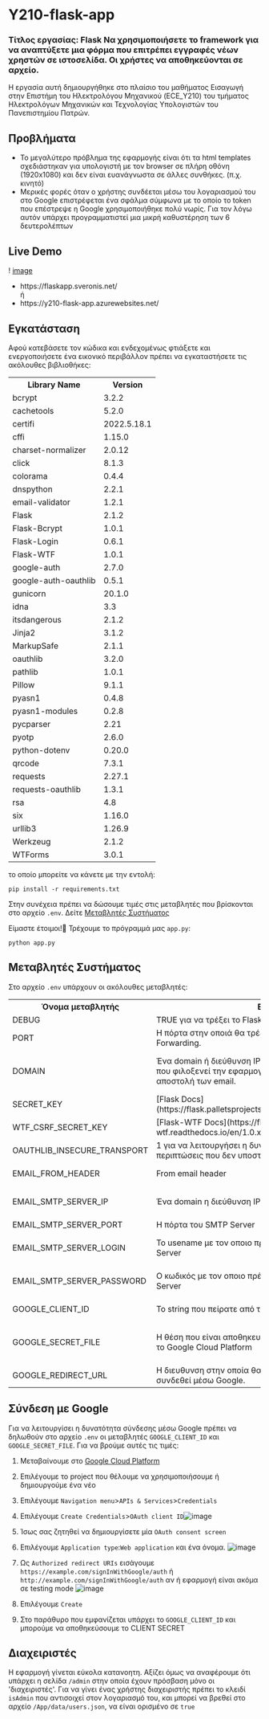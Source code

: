 # Y210-flask-app

### Τίτλος εργασίας: Flask Να χρησιμοποιήσετε το framework για να αναπτύξετε μια φόρμα που επιτρέπει εγγραφές νέων χρηστών σε ιστοσελίδα. Οι χρήστες να αποθηκεύονται σε αρχείο.

Η εργασία αυτή δημιουργήθηκε στο πλαίσιο του μαθήματος Εισαγωγή στην Επιστήμη του Ηλεκτρολόγου Μηχανικού (ECE_Y210) του τμήματος Ηλεκτρολόγων Μηχανικών και Τεχνολογίας Υπολογιστών του Πανεπιστημίου Πατρών.

## Προβλήματα
<ul>
  <li>Το μεγαλύτερο πρόβλημα της εφαρμογής είναι ότι τα html templates σχεδιάστηκαν για υπολογιστή με τον browser σε πλήρη οθόνη (1920x1080) και δεν είναι ευανάγνωστα σε άλλες συνθήκες. (π.χ. κινητό)</li>
  <li>Μερικές φορές όταν ο χρήστης συνδέεται μέσω του λογαριασμού του στο Google επιστρέφεται ένα σφάλμα σύμφωνα με το οποίο το token που επέστρεψε η Google χρησιμοποιήθηκε πολύ νωρίς. Για τον λόγω αυτόν υπάρχει προγραμματιστεί μια μικρή καθυστέρηση των 6 δευτερολέπτων</li>
</ul>

## Live Demo

! [image](https://user-images.githubusercontent.com/62189294/173043044-8cf46749-573f-441a-b2fd-e04698dfcb4a.png)

<ul>
  <li>https://flaskapp.sveronis.net/</li> ή
  <li>https://y210-flask-app.azurewebsites.net/</li>
</ul>

## Εγκατάσταση
Αφού κατεβάσετε τον κώδικα και ενδεχομένως φτιάξετε και ενεργοποιήσετε ένα εικονικό περιβάλλον πρέπει να εγκαταστήσετε τις ακόλουθες βιβλιοθήκες:

<table>
  <tr>
    <th>Library Name</th>
    <th>Version</th>
  </tr>
  <tr>
    <td>bcrypt</td>
    <td>3.2.2</td>
  </tr>
  <tr>
    <td>cachetools</td>
    <td>5.2.0</td>
  </tr>
  <tr>
    <td>certifi</td>
    <td>2022.5.18.1</td>
  </tr>
  <tr>
    <td>cffi</td>
    <td>1.15.0</td>
  </tr>
  <tr>
    <td>charset-normalizer</td>
    <td>2.0.12</td>
  </tr>
  <tr>
    <td>click</td>
    <td>8.1.3</td>
  </tr>
  <tr>
    <td>colorama</td>
    <td>0.4.4</td>
  </tr>
  <tr>
    <td>dnspython</td>
    <td>2.2.1</td>
  </tr>
  <tr>
    <td>email-validator</td>
    <td>1.2.1</td>
  </tr>
  <tr>
    <td>Flask</td>
    <td>2.1.2</td>
  </tr>
  <tr>
    <td>Flask-Bcrypt</td>
    <td>1.0.1</td>
  </tr>
  <tr>
    <td>Flask-Login</td>
    <td>0.6.1</td>
  </tr>
  <tr>
    <td>Flask-WTF</td>
    <td>1.0.1</td>
  </tr>
  <tr>
    <td>google-auth</td>
    <td>2.7.0</td>
  </tr>
  <tr>
    <td>google-auth-oauthlib</td>
    <td>0.5.1</td>
  </tr>
  <tr>
    <td>gunicorn</td>
    <td>20.1.0</td>
  </tr>
  <tr>
    <td>idna</td>
    <td>3.3</td>
  </tr>
  <tr>
    <td>itsdangerous</td>
    <td>2.1.2</td>
  </tr>
  <tr>
    <td>Jinja2</td>
    <td>3.1.2</td>
  </tr>
  <tr>
    <td>MarkupSafe</td>
    <td>2.1.1</td>
  </tr>
  <tr>
    <td>oauthlib</td>
    <td>3.2.0</td>
  </tr>
  <tr>
    <td>pathlib</td>
    <td>1.0.1</td>
  </tr>
  <tr>
    <td>Pillow</td>
    <td>9.1.1</td>
  </tr>
  <tr>
    <td>pyasn1</td>
    <td>0.4.8</td>
  </tr>
  <tr>
    <td>pyasn1-modules</td>
    <td>0.2.8</td>
  </tr>
  <tr>
    <td>pycparser</td>
    <td>2.21</td>
  </tr>
  <tr>
    <td>pyotp</td>
    <td>2.6.0</td>
  </tr>
  <tr>
    <td>python-dotenv</td>
    <td>0.20.0</td>
  </tr>
  <tr>
    <td>qrcode</td>
    <td>7.3.1</td>
  </tr>
  <tr>
    <td>requests</td>
    <td>2.27.1</td>
  </tr>
  <tr>
    <td>requests-oauthlib</td>
    <td>1.3.1</td>
  </tr>
  <tr>
    <td>rsa</td>
    <td>4.8</td>
  </tr>
  <tr>
    <td>six</td>
    <td>1.16.0</td>
  </tr>
  <tr>
    <td>urllib3</td>
    <td>1.26.9</td>
  </tr>
  <tr>
    <td>Werkzeug</td>
    <td>2.1.2</td>
  </tr>
  <tr>
    <td>WTForms</td>
    <td>3.0.1</td>
  </tr>
</table>

το οποίο μπορείτε να κάνετε με την εντολή:
```
pip install -r requirements.txt
```

Στην συνέχεια πρέπει να δώσουμε τιμές στις μεταβλητές που βρίσκονται στο αρχείο `.env`. Δείτε [Μεταβλητές Συστήματος](#)

Είμαστε έτοιμοι!:tada: Τρέχουμε το πρόγραμμά μας `app.py`:
```
python app.py
```

## Μεταβλητές Συστήματος
Στο αρχείο `.env` υπάρχουν οι ακόλουθες μεταβλητές:

<table>
  <tr>
    <th>Όνομα μεταβλητής</th>
    <th>Επεξήγηση</th>
    <th>Αποδεκτές Τιμές</th>
  </tr>
  <tr>
    <td>DEBUG</td>
    <td>TRUE για να τρέξει το Flask σε debug mode. Διαφορετικά False</td>
    <td>TRUE | FALSE</td>
  </tr>
  <tr>
    <td>PORT</td>
    <td>Η πόρτα στην οποιά θα τρέξει η εφαρμογή. Απαιτήται Port Forwarding.</td>
    <td>1 - 65535</td>
  </tr>
  <tr>
    <td>DOMAIN</td>
    <td>Ένα domain ή διεύθυνση IP που να δείχνει στον υπολογιστεί που φιλοξενεί την εφαρμογή. Χρησιμοποιείται κατα την αποστολή των email.</td>
    <td>Ένα domain ή διεύθυνση IP που να δείχνει στον υπολογιστεί που φιλοξενεί την εφαρμογή</td>
  </tr>
  <tr>
    <td>SECRET_KEY</td>
    <td>[Flask Docs](https://flask.palletsprojects.com/en/2.1.x/config/#SECRET_KEY)</td>
    <td>Ένα οποιοδήποτε string</td>
  </tr>
  <tr>
    <td>WTF_CSRF_SECRET_KEY</td>
    <td>[Flask-WTF Docs](https://flask-wtf.readthedocs.io/en/1.0.x/config/)</td>
    <td>Ένα οποιοδήποτε string</td>
  </tr>
  <tr>
    <td>OAUTHLIB_INSECURE_TRANSPORT</td>
    <td>1 για να λειτουργήσει η δυνατότητα σύνδεσης μέσω Google σε περιπτώσεις που δεν υποστηρίζεται https. Διαφορετικά 0</td>
    <td>0 | 1</td>
  </tr>
  <tr>
    <td>EMAIL_FROM_HEADER</td>
    <td>From email header</td>
    <td>Name &lt;soneone@example.com&gt;</td>
  </tr>
  <tr>
    <td>EMAIL_SMTP_SERVER_IP</td>
    <td>Ένα domain η διεύθυνση IP που να δείχνει στον SMTP Server</td>
    <td>Ένα domain η διεύθυνση IP που να δείχνει στον SMTP Server</td>
  </tr>
  <tr>
    <td>EMAIL_SMTP_SERVER_PORT</td>
    <td>Η πόρτα του SMTP Server</td>
    <td>25 | 465 | 587 | 2525</td>
  </tr>
  <tr>
    <td>EMAIL_SMTP_SERVER_LOGIN</td>
    <td>Το usename με τον οποιο πρέπει να γίνει η σύνδεση στον SMTP Server</td>
    <td>Το usename με τον οποιο πρέπει να γίνει η σύνδεση στον SMTP Server</td>
  </tr>
  <tr>
    <td>EMAIL_SMTP_SERVER_PASSWORD</td>
    <td>Ο κωδικός με τον οποιο πρέπει να γίνει η σύνδεση στον SMTP Server</td>
    <td>Ο κωδικός με τον οποιο πρέπει να γίνει η σύνδεση στον SMTP Server</td>
  </tr>
  <tr>
    <td>GOOGLE_CLIENT_ID</td>
    <td>Το string που πείρατε από το Google Cloud Platform</td>
    <td>Το string που πείρατε από το Google Cloud Platform</td>
  </tr>
  <tr>
    <td>GOOGLE_SECRET_FILE</td>
    <td>Η θέση που είναι αποθηκευμένο το αρχείο που κατεβάσατε από το Google Cloud Platform</td>
    <td>Η θέση που είναι αποθηκευμένο το αρχείο που κατεβάσατε από το Google Cloud Platform</td>
  </tr>
  <tr>
    <td>GOOGLE_REDIRECT_URL</td>
    <td>Η διευθυνση στην οποία θα επιστρέφει ο χρήστης αφού συνδεθεί μέσω Google.</td>
    <td>/signInWithGoogle/auth</td>
  </tr>
</table>

## Σύνδεση με Google
Για να λειτουργίσει η δυνατότητα σύνδεσης μέσω Google πρέπει να δηλωθούν στο αρχείο `.env` οι μεταβλητές `GOOGLE_CLIENT_ID` και `GOOGLE_SECRET_FILE`. Για να βρούμε αυτές τις τιμές:

1. Μεταβαίνουμε στο [Google Cloud Platform](https://console.cloud.google.com/)
2. Επιλέγουμε το project που θέλουμε να χρησιμοποιήσουμε ή δημιουργούμε ένα νέο
3. Επιλέγουμε `Navigation menu`>`APIs & Services`>`Credentials`
4. Επιλέγουμε `Create Credentials`>`OAuth client ID`![image](https://user-images.githubusercontent.com/62189294/173060712-6de4e576-9717-4118-85d1-be1d74055528.png)

5. Ίσως σας ζητηθεί να δημιουργίσετε μία `OAuth consent screen`
6. Επιλέγουμε `Application type`:`Web application` και ένα όνομα. ![image](https://user-images.githubusercontent.com/62189294/173060944-b0325ed8-02e9-4d07-97ae-eec1daaf81c7.png)

7. Ως `Authorized redirect URIs` εισάγουμε `https://example.com/signInWithGoogle/auth` ή `http://example.com/signInWithGoogle/auth` αν ή εφαρμογή είναι ακόμα σε testing mode ![image](https://user-images.githubusercontent.com/62189294/173061912-460b8e69-5d91-4451-8b58-318b40ffb278.png)

8. Επιλέγουμε `Create`
9. Στο παράθυρο που εμφανίζεται υπάρχει το `GOOGLE_CLIENT_ID` και μπορούμε να αποθηκεύσουμε το CLIENT SECRET

## Διαχειριστές
Η εφαρμογή γίνεται εύκολα κατανοητη. Αξίζει όμως να αναφέρουμε ότι υπάρχει η σελίδα `/admin` στην οποία έχουν πρόσβαση μόνο οι 'διαχειριστές'. Για να γίνει ένας χρήστης διαχειριστής πρέπει το κλειδί `isAdmin` που αντισοιχεί στον λογαριασμό του, και μπορεί να βρεθεί στο αρχείο `/App/data/users.json`, να είναι ορισμένο σε `true`
